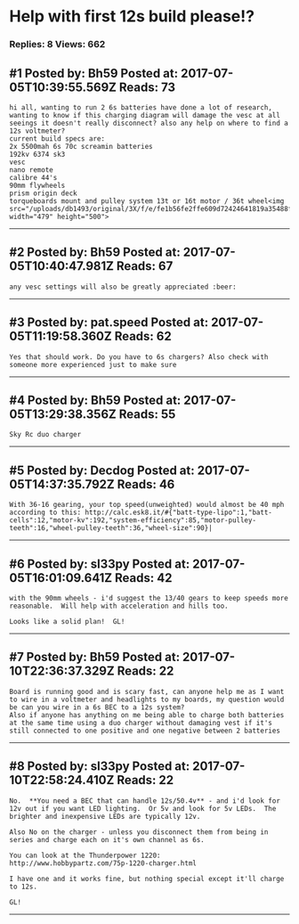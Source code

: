 # Help with first 12s build please!?

### Replies: 8 Views: 662

## \#1 Posted by: Bh59 Posted at: 2017-07-05T10:39:55.569Z Reads: 73

```
hi all, wanting to run 2 6s batteries have done a lot of research, wanting to know if this charging diagram will damage the vesc at all seeings it doesn't really disconnect? also any help on where to find a 12s voltmeter?
current build specs are:
2x 5500mah 6s 70c screamin batteries
192kv 6374 sk3
vesc
nano remote
calibre 44's
90mm flywheels
prism origin deck
torqueboards mount and pulley system 13t or 16t motor / 36t wheel<img src="/uploads/db1493/original/3X/f/e/fe1b56fe2ffe609d72424641819a35488ffcde25.png" width="479" height="500">
```

---
## \#2 Posted by: Bh59 Posted at: 2017-07-05T10:40:47.981Z Reads: 67

```
any vesc settings will also be greatly appreciated :beer:
```

---
## \#3 Posted by: pat.speed Posted at: 2017-07-05T11:19:58.360Z Reads: 62

```
Yes that should work. Do you have to 6s chargers? Also check with someone more experienced just to make sure
```

---
## \#4 Posted by: Bh59 Posted at: 2017-07-05T13:29:38.356Z Reads: 55

```
Sky Rc duo charger
```

---
## \#5 Posted by: Decdog Posted at: 2017-07-05T14:37:35.792Z Reads: 46

```
With 36-16 gearing, your top speed(unweighted) would almost be 40 mph according to this: http://calc.esk8.it/#{"batt-type-lipo":1,"batt-cells":12,"motor-kv":192,"system-efficiency":85,"motor-pulley-teeth":16,"wheel-pulley-teeth":36,"wheel-size":90}|
```

---
## \#6 Posted by: sl33py Posted at: 2017-07-05T16:01:09.641Z Reads: 42

```
with the 90mm wheels - i'd suggest the 13/40 gears to keep speeds more reasonable.  Will help with acceleration and hills too.

Looks like a solid plan!  GL!
```

---
## \#7 Posted by: Bh59 Posted at: 2017-07-10T22:36:37.329Z Reads: 22

```
Board is running good and is scary fast, can anyone help me as I want to wire in a voltmeter and headlights to my boards, my question would be can you wire in a 6s BEC to a 12s system?
Also if anyone has anything on me being able to charge both batteries at the same time using a duo charger without damaging vest if it's still connected to one positive and one negative between 2 batteries
```

---
## \#8 Posted by: sl33py Posted at: 2017-07-10T22:58:24.410Z Reads: 22

```
No.  **You need a BEC that can handle 12s/50.4v** - and i'd look for 12v out if you want LED lighting.  Or 5v and look for 5v LEDs.  The brighter and inexpensive LEDs are typically 12v.

Also No on the charger - unless you disconnect them from being in series and charge each on it's own channel as 6s.

You can look at the Thunderpower 1220:
http://www.hobbypartz.com/75p-1220-charger.html

I have one and it works fine, but nothing special except it'll charge to 12s.

GL!
```

---
